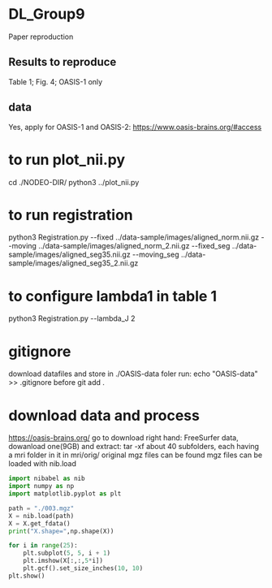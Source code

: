 # DL_Group9
Paper reproduction
## Results to reproduce
Table 1; Fig. 4; OASIS-1 only
## data
Yes, apply for OASIS-1 and OASIS-2: https://www.oasis-brains.org/#access


# to run plot_nii.py
cd ./NODEO-DIR/
python3 ../plot_nii.py
# to run registration
python3 Registration.py --fixed ../data-sample/images/aligned_norm.nii.gz  --moving ../data-sample/images/aligned_norm_2.nii.gz --fixed_seg ../data-sample/images/aligned_seg35.nii.gz --moving_seg ../data-sample/images/aligned_seg35_2.nii.gz 


# to configure lambda1 in table 1
python3 Registration.py --lambda_J 2

# gitignore
download datafiles and store in ./OASIS-data foler
run: echo "OASIS-data" >> .gitignore
before git add .

# download data and process
https://oasis-brains.org/
go to download
right hand: FreeSurfer data, dowanload one(9GB) and extract: tar -xf <filename>
about 40 subfolders, each having a mri folder in it
in mri/orig/ original mgz files can be found
mgz files can be loaded with nib.load
```python
import nibabel as nib
import numpy as np
import matplotlib.pyplot as plt

path = "./003.mgz"
X = nib.load(path)
X = X.get_fdata()
print("X.shape=",np.shape(X))

for i in range(25):
    plt.subplot(5, 5, i + 1)
    plt.imshow(X[:,:,5*i])
    plt.gcf().set_size_inches(10, 10)
plt.show()

```
